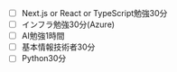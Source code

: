 - [ ] Next.js or React or TypeScript勉強30分
- [ ] インフラ勉強30分(Azure)
- [ ] AI勉強1時間
- [ ] 基本情報技術者30分
- [ ] Python30分